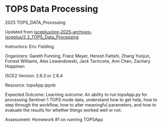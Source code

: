 # TOPS Data Processing
2025 TOPS_DATA_Processing

Updated from [isceplus/pre-2025-archives-isceplus/2.2_TOPS_Data_Processing](isceplus/pre-2025-archives-isceplus/2.2_TOPS_Data_Processing)

Instructors: Eric Fielding

Organizers: Gareth Funning, Franz Meyer, Heresh Fattahi, Zhang Yunjun, Forrest Williams, Alex Lewandowski, Jack Tarricone, Ann Chen,  Zachary Hoppinen

ISCE2 Version: 2.6.3 or 2.6.4

Resource: topsApp.ipynb

Expected Outcome: Learning outcome: An ability to run topsApp.py for processing Sentinel-1 TOPS mode data, understand how to get help, how to step through the workflow, how to alter meaningful parameters, and how to evaluate the results for whether things worked well or not.

Assessment: Homework #1 on running TOPSApp
